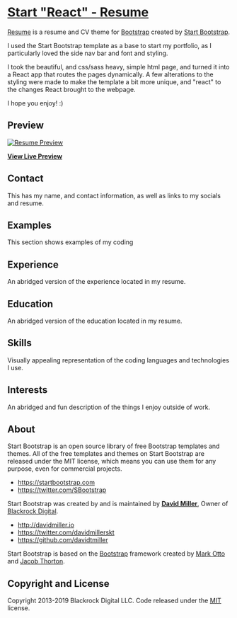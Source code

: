 # [Start "React" - Resume](https://startbootstrap.com/template-overviews/resume/)

[Resume](https://startbootstrap.com/template-overviews/resume/) is a resume and CV theme for [Bootstrap](http://getbootstrap.com/) created by [Start Bootstrap](http://startbootstrap.com/). 

I used the Start Bootstrap template as a base to start my portfolio, as I particularly loved the side nav bar and font and styling.

I took the beautiful, and css/sass heavy, simple html page, and turned it into a React app that routes the pages dynamically. A few alterations to the styling were made to make the template a bit more unique, and "react" to the changes React brought to the webpage.

I hope you enjoy! :) 

## Preview

[![Resume Preview](img/examples.JPG)](https://jonesec2.github.io/christian-jones-portfolio/)

**[View Live Preview](https://jonesec2.github.io/christian-jones-portfolio/)**

## Contact
This has my name, and contact information, as well as links to my socials and resume.

## Examples
This section shows examples of my coding

## Experience
An abridged version of the experience located in my resume.

## Education
An abridged version of the education located in my resume.

## Skills
Visually appealing representation of the coding languages and technologies I use.

## Interests
An abridged and fun description of the things I enjoy outside of work.


## About

Start Bootstrap is an open source library of free Bootstrap templates and themes. All of the free templates and themes on Start Bootstrap are released under the MIT license, which means you can use them for any purpose, even for commercial projects.

* https://startbootstrap.com
* https://twitter.com/SBootstrap

Start Bootstrap was created by and is maintained by **[David Miller](http://davidmiller.io/)**, Owner of [Blackrock Digital](http://blackrockdigital.io/).

* http://davidmiller.io
* https://twitter.com/davidmillerskt
* https://github.com/davidtmiller

Start Bootstrap is based on the [Bootstrap](http://getbootstrap.com/) framework created by [Mark Otto](https://twitter.com/mdo) and [Jacob Thorton](https://twitter.com/fat).

## Copyright and License

Copyright 2013-2019 Blackrock Digital LLC. Code released under the [MIT](https://github.com/BlackrockDigital/startbootstrap-resume/blob/gh-pages/LICENSE) license.
